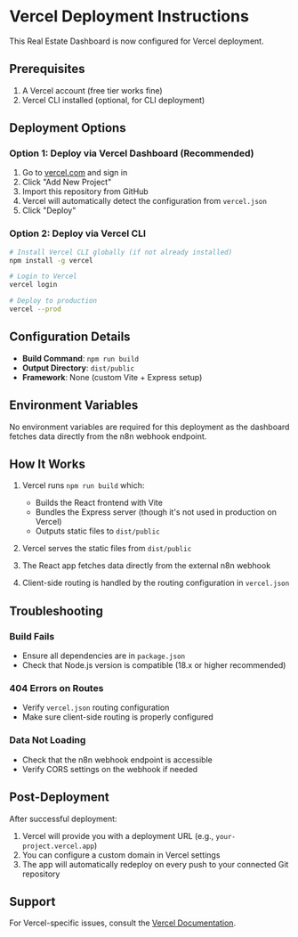 # Vercel Deployment Instructions

This Real Estate Dashboard is now configured for Vercel deployment.

## Prerequisites

1. A Vercel account (free tier works fine)
2. Vercel CLI installed (optional, for CLI deployment)

## Deployment Options

### Option 1: Deploy via Vercel Dashboard (Recommended)

1. Go to [vercel.com](https://vercel.com) and sign in
2. Click "Add New Project"
3. Import this repository from GitHub
4. Vercel will automatically detect the configuration from `vercel.json`
5. Click "Deploy"

### Option 2: Deploy via Vercel CLI

```bash
# Install Vercel CLI globally (if not already installed)
npm install -g vercel

# Login to Vercel
vercel login

# Deploy to production
vercel --prod
```

## Configuration Details

- **Build Command**: `npm run build`
- **Output Directory**: `dist/public`
- **Framework**: None (custom Vite + Express setup)

## Environment Variables

No environment variables are required for this deployment as the dashboard fetches data directly from the n8n webhook endpoint.

## How It Works

1. Vercel runs `npm run build` which:
   - Builds the React frontend with Vite
   - Bundles the Express server (though it's not used in production on Vercel)
   - Outputs static files to `dist/public`

2. Vercel serves the static files from `dist/public`
3. The React app fetches data directly from the external n8n webhook
4. Client-side routing is handled by the routing configuration in `vercel.json`

## Troubleshooting

### Build Fails
- Ensure all dependencies are in `package.json`
- Check that Node.js version is compatible (18.x or higher recommended)

### 404 Errors on Routes
- Verify `vercel.json` routing configuration
- Make sure client-side routing is properly configured

### Data Not Loading
- Check that the n8n webhook endpoint is accessible
- Verify CORS settings on the webhook if needed

## Post-Deployment

After successful deployment:
1. Vercel will provide you with a deployment URL (e.g., `your-project.vercel.app`)
2. You can configure a custom domain in Vercel settings
3. The app will automatically redeploy on every push to your connected Git repository

## Support

For Vercel-specific issues, consult the [Vercel Documentation](https://vercel.com/docs).
